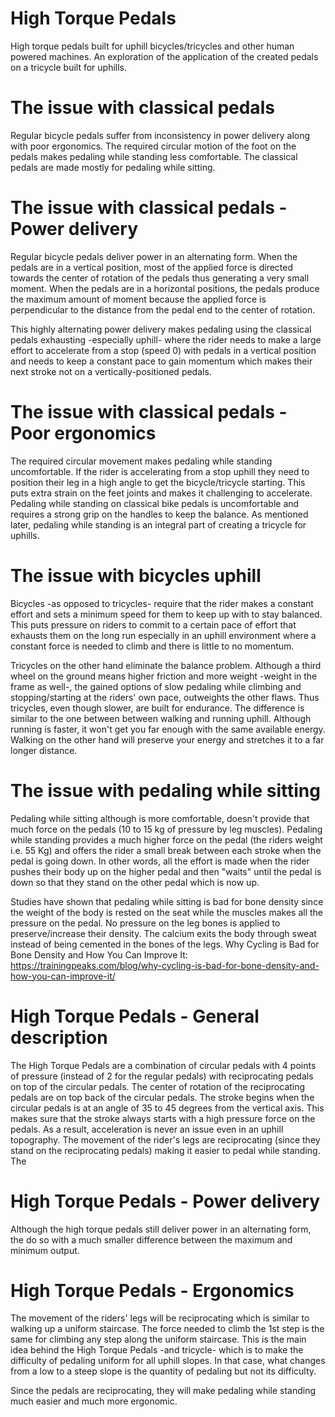 # High Torque Pedals
High torque pedals built for uphill bicycles/tricycles and other human powered machines. An exploration of the application of the created pedals on a tricycle built for uphills.

# The issue with classical pedals
Regular bicycle pedals suffer from inconsistency in power delivery along with poor ergonomics. The required circular motion of the foot on the pedals makes pedaling while standing less comfortable. The classical pedals are made mostly for pedaling while sitting.

# The issue with classical pedals - Power delivery
Regular bicycle pedals deliver power in an alternating form. When the pedals are in a vertical position, most of the applied force is directed towards the center of rotation of the pedals thus generating a very small moment. When the pedals are in a horizontal positions, the pedals produce the maximum amount of moment because the applied force is perpendicular to the distance from the pedal end to the center of rotation.

This highly alternating power delivery makes pedaling using the classical pedals exhausting -especially uphill- where the rider needs to make a large effort to accelerate from a stop (speed 0) with pedals in a vertical position and needs to keep a constant pace to gain momentum which makes their next stroke not on a vertically-positioned pedals.

# The issue with classical pedals - Poor ergonomics
The required circular movement makes pedaling while standing uncomfortable. If the rider is accelerating from a stop uphill they need to position their leg in a high angle to get the bicycle/tricycle starting. This puts extra strain on the feet joints and makes it challenging to accelerate. Pedaling while standing on classical bike pedals is uncomfortable and requires a strong grip on the handles to keep the balance. As mentioned later, pedaling while standing is an integral part of creating a tricycle for uphills.

# The issue with bicycles uphill
Bicycles -as opposed to tricycles- require that the rider makes a constant effort and sets a minimum speed for them to keep up with to stay balanced. This puts pressure on riders to commit to a certain pace of effort that exhausts them on the long run especially in an uphill environment where a constant force is needed to climb and there is little to no momentum.

Tricycles on the other hand eliminate the balance problem. Although a third wheel on the ground means higher friction and more weight -weight in the frame as well-, the gained options of slow pedaling while climbing and stopping/starting at the riders' own pace, outweights the other flaws. Thus tricycles, even though slower, are built for endurance. The difference is similar to the one between between walking and running uphill. Although running is faster, it won't get you far enough with the same available energy. Walking on the other hand will preserve your energy and stretches it to a far longer distance.

# The issue with pedaling while sitting
Pedaling while sitting although is more comfortable, doesn't provide that much force on the pedals (10 to 15 kg of pressure by leg muscles). Pedaling while standing provides a much higher force on the pedal (the riders weight i.e. 55 Kg) and offers the rider a small break between each stroke when the pedal is going down. In other words, all the effort is made when the rider pushes their body up on the higher pedal and then "waits" until the pedal is down so that they stand on the other pedal which is now up.

Studies have shown that pedaling while sitting is bad for bone density since the weight of the body is rested on the seat while the muscles makes all the pressure on the pedal. No pressure on the leg bones is applied to preserve/increase their density. The calcium exits the body through sweat instead of being cemented in the bones of the legs.
Why Cycling is Bad for Bone Density and How You Can Improve It:
https://trainingpeaks.com/blog/why-cycling-is-bad-for-bone-density-and-how-you-can-improve-it/

# High Torque Pedals - General description
The High Torque Pedals are a combination of circular pedals with 4 points of pressure (instead of 2 for the regular pedals) with reciprocating pedals on top of the circular pedals. The center of rotation of the reciprocating pedals are on top back of the circular pedals. The stroke begins when the circular pedals is at an angle of 35 to 45 degrees from the vertical axis. This makes sure that the stroke always starts with a high pressure force on the pedals. As a result, acceleration is never an issue even in an uphill topography. The movement of the rider's legs are reciprocating (since they stand on the reciprocating pedals) making it easier to pedal while standing. The 

# High Torque Pedals - Power delivery
Although the high torque pedals still deliver power in an alternating form, the do so with a much smaller difference between the maximum and minimum output.

# High Torque Pedals - Ergonomics
The movement of the riders' legs will be reciprocating which is similar to walking up a uniform staircase. The force needed to climb the 1st step is the same for climbing any step along the uniform staircase. This is the main idea behind the High Torque Pedals -and tricycle- which is to make the difficulty of pedaling uniform for all uphill slopes. In that case, what changes from a low to a steep slope is the quantity of pedaling but not its difficulty.

Since the pedals are reciprocating, they will make pedaling while standing much easier and much more ergonomic.

